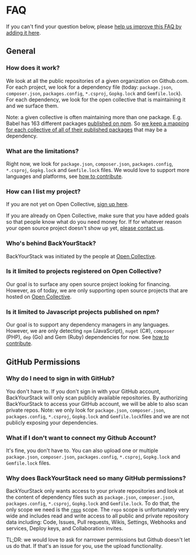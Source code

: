 # FAQ

If you can't find your question below, please [help us improve this FAQ by adding it here](https://github.com/backyourstack/backyourstack/blob/master/FAQ.md).

## General

### How does it work?

We look at all the public repositories of a given organization on Github.com. For each project, we look for a dependency file (today: `package.json`, `composer.json`, `packages.config`, `*.csproj`, `Gopkg.lock` and `Gemfile.lock`). For each dependency, we look for the open collective that is maintaining it and we surface them.

Note: a given collective is often maintaining more than one package. E.g. Babel has 163 different packages [published on npm](https://www.npmjs.com/search?q=%40babel). So [we keep a mapping for each collective of all of their published packages](https://github.com/backyourstack/backyourstack/blob/master/src/data/projects.json#L623-L1380) that may be a dependency.

### What are the limitations?

Right now, we look for `package.json`, `composer.json`, `packages.config`, `*.csproj`, `Gopkg.lock` and `Gemfile.lock` files. We would love to support more languages and platforms, see [how to contribute](https://backyourstack.com/contributing).

### How can I list my project?

If you are not yet on Open Collective, [sign up here](https://opencollective.com/opensource/apply).

If you are already on Open Collective, make sure that you have added goals so that people know what do you need money for.
If for whatever reason your open source project doesn't show up yet, [please contact us](mailto:support@opencollective.com).

### Who's behind BackYourStack?

BackYourStack was initiated by the people at [Open Collective](https://opencollective.com).

### Is it limited to projects registered on Open Collective?

Our goal is to surface any open source project looking for financing. However, as of today, we are only supporting open source projects that are hosted on [Open Collective](https://opencollective.com/opensource).

### Is it limited to Javascript projects published on npm?

Our goal is to support any dependency managers in any languages. However, we are only detecting `npm` (JavaScript), `nuget` (C#), `composer` (PHP), `dep` (Go) and Gem (Ruby) dependencies for now. See [how to contribute](https://backyourstack.com/contributing).

## GitHub Permissions

### Why do I need to sign in with GitHub?

You don't have to. If you don't sign in with your GitHub account, BackYourStack will only scan publicly available repositories. By authorizing BackYourStack to access your GitHub account, we will be able to also scan private repos. Note: we only look for `package.json`, `composer.json`, `packages.config`, `*.csproj`, `Gopkg.lock` and `Gemfile.lock`files and we are not publicly exposing your dependencies.

### What if I don't want to connect my Github Account?

It's fine, you don't have to. You can also upload one or multiple `package.json`, `composer.json`, `packages.config`, `*.csproj`, `Gopkg.lock` and `Gemfile.lock` files.

### Why does BackYourStack need so many GitHub permissions?

BackYourStack only wants access to your private repositories and look at the content of dependency files such as `package.json`, `composer.json`, `packages.config`, `*.csproj`, `Gopkg.lock` and `Gemfile.lock`. To do that, the only scope we need is the [`repo`](https://developer.github.com/apps/building-oauth-apps/understanding-scopes-for-oauth-apps/#available-scopes) scope. The `repo` scope is unfortunately very wide and includes read and write access to all public and private repository data including: Code, Issues, Pull requests, Wikis, Settings, Webhooks and services, Deploy keys, and Collaboration invites.

TL;DR: we would love to ask for narrower permissions but Github doesn't let us do that. If that's an issue for you, use the upload functionality.

